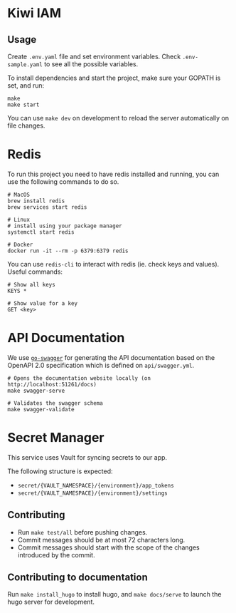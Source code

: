 # Kiwi IAM

## Usage

Create `.env.yaml` file and set environment variables. Check `.env-sample.yaml`
to see all the possible variables.

To install dependencies and start the project, make sure your GOPATH is set,
and run:

```
make
make start
```

You can use `make dev` on development to reload the server automatically on file
changes.

# Redis

To run this project you need to have redis installed and running, you can use
the following commands to do so.

```shell
# MacOS
brew install redis
brew services start redis

# Linux
# install using your package manager
systemctl start redis

# Docker
docker run -it --rm -p 6379:6379 redis
```

You can use `redis-cli` to interact with redis (ie. check keys and values).
Useful commands:

```shell
# Show all keys
KEYS *

# Show value for a key
GET <key>
```
# API Documentation

We use [`go-swagger`](https://github.com/go-swagger/go-swagger) for generating the API documentation based on the OpenAPI 2.0 specification which is defined on `api/swagger.yml`.

```shell
# Opens the documentation website locally (on http://localhost:51261/docs)
make swagger-serve

# Validates the swagger schema
make swagger-validate
```



# Secret Manager

This service uses Vault for syncing secrets to our app.

The following structure is expected:

- `secret/{VAULT_NAMESPACE}/{environment}/app_tokens`
- `secret/{VAULT_NAMESPACE}/{environment}/settings`

## Contributing

- Run `make test/all` before pushing changes.
- Commit messages should be at most 72 characters long.
- Commit messages should start with the scope of the changes introduced by the commit.

## Contributing to documentation

Run `make install_hugo` to install hugo, and `make docs/serve` to launch the
hugo server for development.

